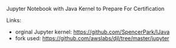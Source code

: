 Jupyter Notebook with Java Kernel to Prepare For Certification

Links:
  * orginal Jupyter kernel: https://github.com/SpencerPark/IJava
  * fork used: https://github.com/awslabs/djl/tree/master/jupyter